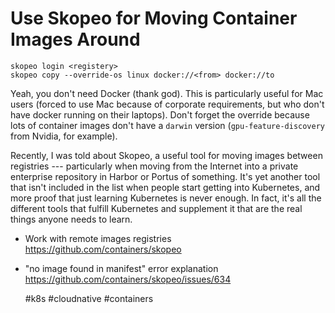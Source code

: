 # Use Skopeo for Moving Container Images Around

```
skopeo login <registery>
skopeo copy --override-os linux docker://<from> docker://to
```

Yeah, you don't need Docker (thank god). This is particularly useful for
Mac users (forced to use Mac because of corporate requirements, but who
don't have docker running on their laptops). Don't forget the override
because lots of container images don't have a `darwin` version
(`gpu-feature-discovery` from Nvidia, for example).

Recently, I was told about Skopeo, a useful tool for moving images
between registries --- particularly when moving from the Internet into a
private enterprise repository in Harbor or Portus of something. It's yet
another tool that isn't included in the list when people start getting
into Kubernetes, and more proof that just learning Kubernetes is never
enough. In fact, it's all the different tools that fulfill Kubernetes
and supplement it that are the real things anyone needs to learn.

* Work with remote images registries  
  https://github.com/containers/skopeo

* "no image found in manifest" error explanation  
  https://github.com/containers/skopeo/issues/634

    #k8s #cloudnative #containers
